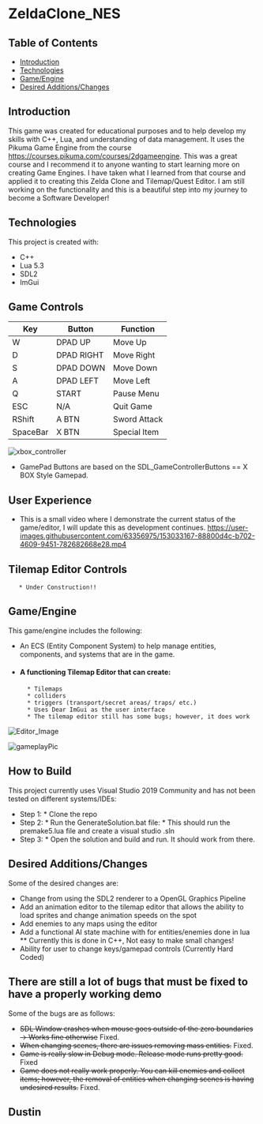 # ZeldaClone_NES

## Table of Contents
* [Introduction](#introduction)
* [Technologies](#technologies)
* [Game/Engine](#gameengine)
* [Desired Additions/Changes](#desired-additionschanges)

## Introduction
This game was created for educational purposes and to help develop my skills with C++, Lua, and understanding
of data management. It uses the Pikuma Game Engine from the course https://courses.pikuma.com/courses/2dgameengine. 
This was a great course and I recommend it to anyone wanting to start learning more on creating Game Engines. 
I have taken what I learned from that course and applied it to creating this Zelda Clone and Tilemap/Quest Editor. 
I am still working on the functionality and this is a beautiful step into my journey to become a Software Developer!

## Technologies
This project is created with:
* C++ 
* Lua 5.3
* SDL2
* ImGui

## Game Controls
| Key |  Button  |   Function  |  
| --- |  ------- | ----------- | 
|  W  |  DPAD UP | Move Up  | 
|  D  |  DPAD RIGHT |Move Right  | 
|  S  |  DPAD DOWN |Move Down   | 
|  A  |  DPAD LEFT |Move Left   |
|  Q  |  START |Pause Menu  |
| ESC |  N/A |Quit Game   | 
| RShift | A BTN | Sword Attack |
| SpaceBar |  X BTN | Special Item |

![xbox_controller](https://user-images.githubusercontent.com/63356975/153439752-0862e46e-48c1-461a-a79b-481d6e00307c.png)
* GamePad Buttons are based on the SDL_GameControllerButtons == X BOX Style Gamepad.

## User Experience
* This is a small video where I demonstrate the current status of the game/editor, I will update this as development continues.
https://user-images.githubusercontent.com/63356975/153033167-88800d4c-b702-4609-9451-782682668e28.mp4

## Tilemap Editor Controls
       * Under Construction!!
## Game/Engine
This game/engine includes the following:
* An ECS (Entity Component System) to help manage entities, components, and systems that are in the game.
* #### A functioning Tilemap Editor that can create:
        * Tilemaps 
        * colliders
        * triggers (transport/secret areas/ traps/ etc.)
        * Uses Dear ImGui as the user interface
        * The tilemap editor still has some bugs; however, it does work
        

![Editor_Image](https://user-images.githubusercontent.com/63356975/153037159-f5e464fb-9853-49f6-97a1-916651dd8f92.png)


![gameplayPic](https://user-images.githubusercontent.com/63356975/133914504-5e2f6078-f494-4db0-890c-bf3d42004f6f.png)

## How to Build
This project currently uses Visual Studio 2019 Community and has not been tested on different systems/IDEs:
* Step 1:
      * Clone the repo
* Step 2:
      * Run the GenerateSolution.bat file:
            * This should run the premake5.lua file and create a visual studio .sln
* Step 3:
      * Open the solution and build and run. It should work from there.
               

## Desired Additions/Changes
Some of the desired changes are:
* Change from using the SDL2 renderer to a OpenGL Graphics Pipeline 
* Add an animation editor to the tilemap editor that allows the ability to load sprites and change animation speeds on the spot
* Add enemies to any maps using the editor
* Add a functional AI state machine with for entities/enemies done in lua
       ** Currently this is done in C++, Not easy to make small changes!
* Ability for user to change keys/gamepad controls (Currently Hard Coded)


## There are still a lot of bugs that must be fixed to have a properly working demo
Some of the bugs are as follows:
* ~~SDL Window crashes when mouse goes outside of the zero boundaries -> Works fine otherwise~~ Fixed.
* ~~When changing scenes, there are issues removing mass entities.~~ Fixed.
* ~~Game is really slow in Debug mode. Release mode runs pretty good.~~ Fixed
* ~~Game does not really work properly. You can kill enemies and collect items; however, the removal of entities when changing scenes is having undesired results.~~ Fixed.

## Dustin 

